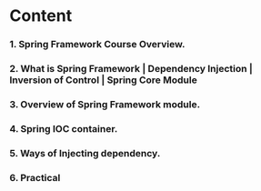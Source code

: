 # Content
### 1. Spring Framework Course Overview.
### 2. What is Spring Framework | Dependency Injection | Inversion of Control | Spring Core Module
### 3. Overview of Spring Framework module.
### 4. Spring IOC container.
### 5. Ways of Injecting dependency.
### 6. Practical


